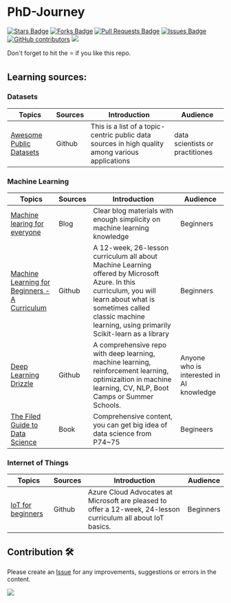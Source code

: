# PhD-Journey

<a href="https://github.com/goldboy225/research-material/stargazers"><img src="https://img.shields.io/github/stars/goldboy225/research-material" alt="Stars Badge"/></a>
<a href="https://github.com/goldboy225/research-material/network/members"><img src="https://img.shields.io/github/forks/goldboy225/research-material" alt="Forks Badge"/></a>
<a href="https://github.com/goldboy225/research-material/pulls"><img src="https://img.shields.io/github/issues-pr/goldboy225/research-material" alt="Pull Requests Badge"/></a>
<a href="https://github.com/goldboy225/research-material/issues"><img src="https://img.shields.io/github/issues/goldboy225/research-material" alt="Issues Badge"/></a>
<a href="https://github.com/goldboy225/research-material/graphs/contributors"><img alt="GitHub contributors" src="https://img.shields.io/github/contributors/goldboy225/research-material?color=2b9348"></a>
![](https://visitor-badge.glitch.me/badge?page_id=goldboy225/research-material)

Don't forget to hit the :star: if you like this repo.

## Learning sources:

### Datasets
| Topics | Sources | Introduction| Audience |
|--|--|--|--|
| [Awesome Public Datasets](https://github.com/awesomedata/awesome-public-datasets)|Github|This is a list of a topic-centric public data sources in high quality among various applications| data scientists or practitiones |


### Machine Learning
| Topics | Sources | Introduction| Audience |
|--|--|--|--|
| [Machine learing for everyone](https://vas3k.com/blog/machine_learning/)  | Blog | Clear blog materials with enough simplicity on machine learning knowledge  | Beginners |
| [Machine Learning for Beginners - A Curriculum](https://github.com/microsoft/ML-For-Beginners)  | Github | A 12-week, 26-lesson curriculum all about Machine Learning offered by Microsoft Azure. In this curriculum, you will learn about what is sometimes called classic machine learning, using primarily Scikit-learn as a library  | Beginners |
| [Deep Learning Drizzle](https://github.com/kmario23/deep-learning-drizzle)  | Github | A comprehensive repo with deep learning, machine learning, reinforcement learning, optimizaition in machine learning, CV, NLP, Boot Camps or Summer Schools.  | Anyone who is interested in AI knowledge |
| [The Filed Guide to Data Science](https://drive.google.com/file/d/1PI345nxrOutnG4Pu4EI9_pK5ejSjsQlY/view?usp=share_link) | Book | Comprehensive content, you can get big idea of data science from P74~75  | Begineers |

### Internet of Things
| Topics | Sources | Introduction| Audience |
|--|--|--|--|
| [IoT for beginners](https://github.com/microsoft/IoT-For-Beginners)  | Github |Azure Cloud Advocates at Microsoft are pleased to offer a 12-week, 24-lesson curriculum all about IoT basics. | Beginners |


## Contribution 🛠️
Please create an [Issue](https://github.com/goldboy225/Code-Base-for-Research/issues) for any improvements, suggestions or errors in the content.

![](https://visitor-badge.glitch.me/badge?page_id=goldboy225)
